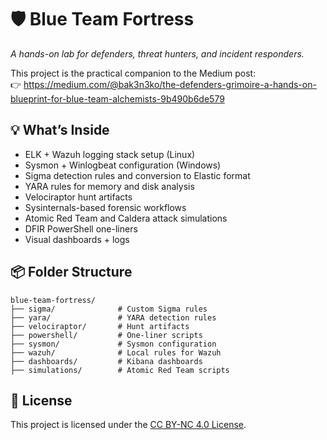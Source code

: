 # 🛡️ Blue Team Fortress

_A hands-on lab for defenders, threat hunters, and incident responders._

This project is the practical companion to the Medium post:  
👉 https://medium.com/@bak3n3ko/the-defenders-grimoire-a-hands-on-blueprint-for-blue-team-alchemists-9b490b6de579

## 💡 What’s Inside
- ELK + Wazuh logging stack setup (Linux)
- Sysmon + Winlogbeat configuration (Windows)
- Sigma detection rules and conversion to Elastic format
- YARA rules for memory and disk analysis
- Velociraptor hunt artifacts
- Sysinternals-based forensic workflows
- Atomic Red Team and Caldera attack simulations
- DFIR PowerShell one-liners
- Visual dashboards + logs

## 📦 Folder Structure
```
blue-team-fortress/
├── sigma/              # Custom Sigma rules
├── yara/               # YARA detection rules
├── velociraptor/       # Hunt artifacts
├── powershell/         # One-liner scripts
├── sysmon/             # Sysmon configuration
├── wazuh/              # Local rules for Wazuh
├── dashboards/         # Kibana dashboards
├── simulations/        # Atomic Red Team scripts
```

## 📜 License
This project is licensed under the [CC BY-NC 4.0 License](LICENSE).
